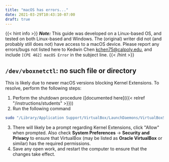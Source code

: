 ```yaml
---
title: "macOS has errors..."
date: 2021-03-29T10:43:10-07:00
draft: true
---
```


{{< hint info >}}
**_Note:_** This guide was developed on a Linux-based OS, and tested on both Linux-based and Windows. The (original) writer did not (and probably still does not) have access to a macOS device. Please report any errors/bugs not listed here to Kedwin Chen <a href="mailto:kchen75@calpoly.edu?subject=[CPE 462] macOS Error">kchen75@calpoly.edu</a>, and include `[CPE 462] macOS Error` in the subject line.
{{< /hint >}}

## `/dev/vboxnetctl`: no such file or directory

This is likely due to newer macOS versions blocking Kernel Extensions. To resolve, perform the following steps:

1. Perform the shutdown procedure ([documented here]({{< relref "/instructions/students" >}}))
2. Run the following command

```bash
sudo "/Library/Application Support/VirtualBox/LaunchDaemons/VirtualBoxStartup.sh" restart
```

3. There will likely be a prompt regarding Kernel Extensions, click "Allow" when prompted.
   Also check **System Preferences** -> **Security and Privacy** to ensure that VirtualBox
   (may be listed as **Oracle VirtualBox** or similar) has the required permissions.
4. Save any open work, and restart the computer to ensure that the changes take effect.
